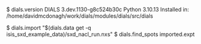 $ dials.version
DIALS 3.dev.1130-g8c524b30c
Python 3.10.13
Installed in: /home/davidmcdonagh/work/dials/modules/dials/src/dials

$ dials.import "$(dials.data get -q isis_sxd_example_data)/sxd_nacl_run.nxs"
$ dials.find_spots imported.expt
